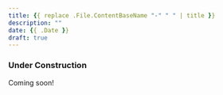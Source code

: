 ```yaml
---
title: {{ replace .File.ContentBaseName "-" " " | title }}
description: ""
date: {{ .Date }}
draft: true
---
```


### Under Construction

Coming soon!
